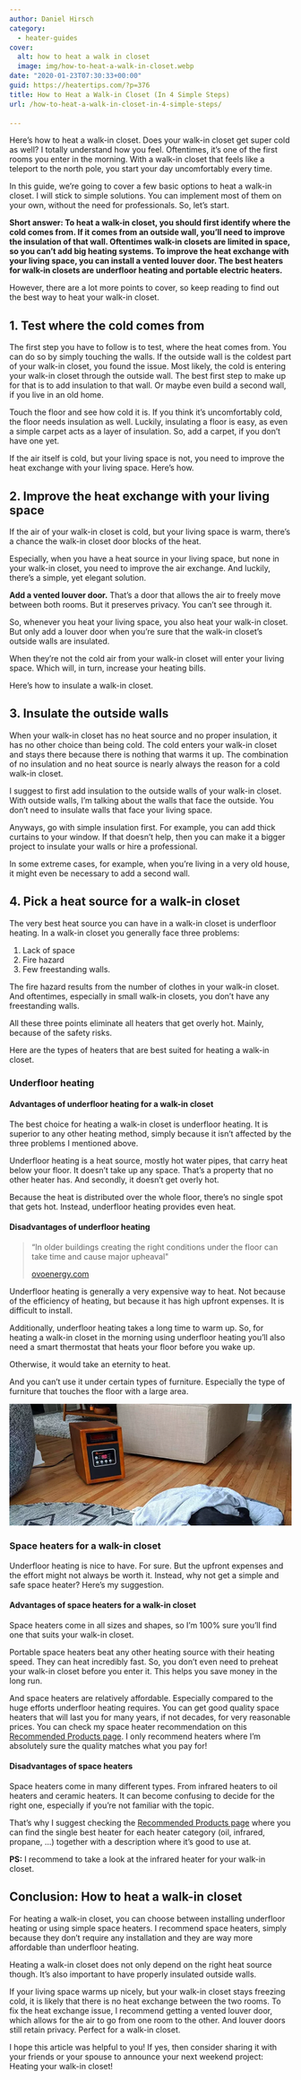 ```yaml
---
author: Daniel Hirsch
category:
  - heater-guides
cover:
  alt: how to heat a walk in closet
  image: img/how-to-heat-a-walk-in-closet.webp
date: "2020-01-23T07:30:33+00:00"
guid: https://heatertips.com/?p=376
title: How to Heat a Walk-in Closet (In 4 Simple Steps)
url: /how-to-heat-a-walk-in-closet-in-4-simple-steps/

---
```

Here’s how to heat a walk-in closet. Does your walk-in closet get super cold as well? I totally understand how you feel. Oftentimes, it’s one of the first rooms you enter in the morning. With a walk-in closet that feels like a teleport to the north pole, you start your day uncomfortably every time.

In this guide, we’re going to cover a few basic options to heat a walk-in closet. I will stick to simple solutions. You can implement most of them on your own, without the need for professionals. So, let’s start.

**Short answer: To heat a walk-in closet, you should first identify where the cold comes from. If it comes from an outside wall, you’ll need to improve the insulation of that wall. Oftentimes walk-in closets are limited in space, so you can’t add big heating systems. To improve the heat exchange with your living space, you can install a vented louver door. The best heaters for walk-in closets are underfloor heating and portable electric heaters.**

However, there are a lot more points to cover, so keep reading to find out the best way to heat your walk-in closet.

## 1\. Test where the cold comes from

The first step you have to follow is to test, where the heat comes from. You can do so by simply touching the walls. If the outside wall is the coldest part of your walk-in closet, you found the issue. Most likely, the cold is entering your walk-in closet through the outside wall. The best first step to make up for that is to add insulation to that wall. Or maybe even build a second wall, if you live in an old home.

Touch the floor and see how cold it is. If you think it’s uncomfortably cold, the floor needs insulation as well. Luckily, insulating a floor is easy, as even a simple carpet acts as a layer of insulation. So, add a carpet, if you don’t have one yet.

If the air itself is cold, but your living space is not, you need to improve the heat exchange with your living space. Here’s how.

## 2\. Improve the heat exchange with your living space

If the air of your walk-in closet is cold, but your living space is warm, there’s a chance the walk-in closet door blocks of the heat.

Especially, when you have a heat source in your living space, but none in your walk-in closet, you need to improve the air exchange. And luckily, there’s a simple, yet elegant solution.

**Add a vented louver door.** That’s a door that allows the air to freely move between both rooms. But it preserves privacy. You can’t see through it.

So, whenever you heat your living space, you also heat your walk-in closet. But only add a louver door when you’re sure that the walk-in closet’s outside walls are insulated.

When they’re not the cold air from your walk-in closet will enter your living space. Which will, in turn, increase your heating bills.

Here’s how to insulate a walk-in closet.

## 3\. Insulate the outside walls

When your walk-in closet has no heat source and no proper insulation, it has no other choice than being cold. The cold enters your walk-in closet and stays there because there is nothing that warms it up. The combination of no insulation and no heat source is nearly always the reason for a cold walk-in closet.

I suggest to first add insulation to the outside walls of your walk-in closet. With outside walls, I’m talking about the walls that face the outside. You don’t need to insulate walls that face your living space.

Anyways, go with simple insulation first. For example, you can add thick curtains to your window. If that doesn’t help, then you can make it a bigger project to insulate your walls or hire a professional.

In some extreme cases, for example, when you’re living in a very old house, it might even be necessary to add a second wall.

## 4\. Pick a heat source for a walk-in closet

The very best heat source you can have in a walk-in closet is underfloor heating. In a walk-in closet you generally face three problems:

1. Lack of space
1. Fire hazard
1. Few freestanding walls.

The fire hazard results from the number of clothes in your walk-in closet. And oftentimes, especially in small walk-in closets, you don’t have any freestanding walls.

All these three points eliminate all heaters that get overly hot. Mainly, because of the safety risks.

Here are the types of heaters that are best suited for heating a walk-in closet.

### Underfloor heating

#### Advantages of underfloor heating for a walk-in closet

The best choice for heating a walk-in closet is underfloor heating. It is superior to any other heating method, simply because it isn’t affected by the three problems I mentioned above.

Underfloor heating is a heat source, mostly hot water pipes, that carry heat below your floor. It doesn’t take up any space. That’s a property that no other heater has. And secondly, it doesn’t get overly hot.

Because the heat is distributed over the whole floor, there’s no single spot that gets hot. Instead, underfloor heating provides even heat.

#### Disadvantages of underfloor heating

> “In older buildings creating the right conditions under the floor can take time and cause major upheaval"
>
> [ovoenergy.com](https://www.ovoenergy.com/guides/energy-guides/pros--cons-of-underfloor-heating.html)

Underfloor heating is generally a very expensive way to heat. Not because of the efficiency of heating, but because it has high upfront expenses. It is difficult to install.

Additionally, underfloor heating takes a long time to warm up. So, for heating a walk-in closet in the morning using underfloor heating you’ll also need a smart thermostat that heats your floor before you wake up.

Otherwise, it would take an eternity to heat.

And you can’t use it under certain types of furniture. Especially the type of furniture that touches the floor with a large area.

![best infrared heater is the dr infrared heater DR-968](/img/dr-heater-infrared-heater-home.webp)

### Space heaters for a walk-in closet

Underfloor heating is nice to have. For sure. But the upfront expenses and the effort might not always be worth it. Instead, why not get a simple and safe space heater? Here’s my suggestion.

#### Advantages of space heaters for a walk-in closet

Space heaters come in all sizes and shapes, so I’m 100% sure you’ll find one that suits your walk-in closet.

Portable space heaters beat any other heating source with their heating speed. They can heat incredibly fast. So, you don’t even need to preheat your walk-in closet before you enter it. This helps you save money in the long run.

And space heaters are relatively affordable. Especially compared to the huge efforts underfloor heating requires. You can get good quality space heaters that will last you for many years, if not decades, for very reasonable prices. You can check my space heater recommendation on this [Recommended Products page](/recommended-products/). I only recommend heaters where I’m absolutely sure the quality matches what you pay for!

#### Disadvantages of space heaters

Space heaters come in many different types. From infrared heaters to oil heaters and ceramic heaters. It can become confusing to decide for the right one, especially if you’re not familiar with the topic.

That’s why I suggest checking the [Recommended Products page](/recommended-products/) where you can find the single best heater for each heater category (oil, infrared, propane, ...) together with a description where it’s good to use at.

**PS:** I recommend to take a look at the infrared heater for your walk-in closet.

## Conclusion: How to heat a walk-in closet

For heating a walk-in closet, you can choose between installing underfloor heating or using simple space heaters. I recommend space heaters, simply because they don’t require any installation and they are way more affordable than underfloor heating.

Heating a walk-in closet does not only depend on the right heat source though. It’s also important to have properly insulated outside walls.

If your living space warms up nicely, but your walk-in closet stays freezing cold, it is likely that there is no heat exchange between the two rooms. To fix the heat exchange issue, I recommend getting a vented louver door, which allows for the air to go from one room to the other. And louver doors still retain privacy. Perfect for a walk-in closet.

I hope this article was helpful to you! If yes, then consider sharing it with your friends or your spouse to announce your next weekend project: Heating your walk-in closet!
